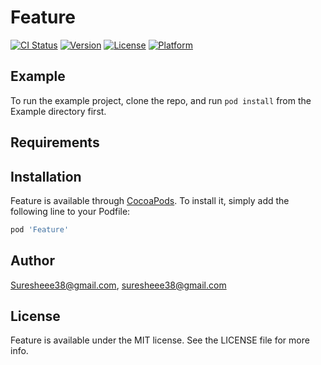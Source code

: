 # Feature

[![CI Status](https://img.shields.io/travis/Suresheee38@gmail.com/Feature.svg?style=flat)](https://travis-ci.org/Suresheee38@gmail.com/Feature)
[![Version](https://img.shields.io/cocoapods/v/Feature.svg?style=flat)](https://cocoapods.org/pods/Feature)
[![License](https://img.shields.io/cocoapods/l/Feature.svg?style=flat)](https://cocoapods.org/pods/Feature)
[![Platform](https://img.shields.io/cocoapods/p/Feature.svg?style=flat)](https://cocoapods.org/pods/Feature)

## Example

To run the example project, clone the repo, and run `pod install` from the Example directory first.

## Requirements

## Installation

Feature is available through [CocoaPods](https://cocoapods.org). To install
it, simply add the following line to your Podfile:

```ruby
pod 'Feature'
```

## Author

Suresheee38@gmail.com, suresheee38@gmail.com

## License

Feature is available under the MIT license. See the LICENSE file for more info.
